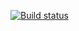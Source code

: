 [![Build status](https://ci.appveyor.com/api/projects/status/t95vjlprpw5lnj0m/branch/master?svg=true)](https://ci.appveyor.com/project/andrew-pahomov/aqa4-ci/branch/master)
